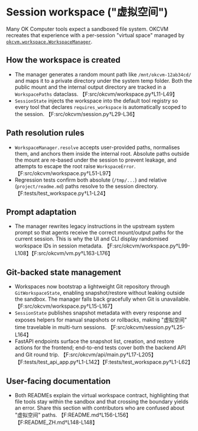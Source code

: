 # Session workspace ("虚拟空间")

Many OK Computer tools expect a sandboxed file system. OKCVM recreates that
experience with a per-session "virtual space" managed by
[`okcvm.workspace.WorkspaceManager`](../src/okcvm/workspace.py).

## How the workspace is created
- The manager generates a random mount path like `/mnt/okcvm-12ab34cd/` and maps
  it to a private directory under the system temp folder. Both the public mount
  and the internal output directory are tracked in a `WorkspacePaths` dataclass.
  【F:src/okcvm/workspace.py†L11-L49】
- `SessionState` injects the workspace into the default tool registry so every
  tool that declares `requires_workspace` is automatically scoped to the session.
  【F:src/okcvm/session.py†L29-L36】

## Path resolution rules
- `WorkspaceManager.resolve` accepts user-provided paths, normalises them, and
  anchors them inside the internal root. Absolute paths outside the mount are
  re-based under the session to prevent leakage, and attempts to escape the root
  raise `WorkspaceError`. 【F:src/okcvm/workspace.py†L51-L97】
- Regression tests confirm both absolute (`/tmp/...`) and relative
  (`project/readme.md`) paths resolve to the session directory. 【F:tests/test_workspace.py†L1-L24】

## Prompt adaptation
- The manager rewrites legacy instructions in the upstream system prompt so that
  agents receive the correct mount/output paths for the current session. This is
  why the UI and CLI display randomised workspace IDs in session metadata.
  【F:src/okcvm/workspace.py†L99-L108】【F:src/okcvm/vm.py†L163-L176】

## Git-backed state management
- Workspaces now bootstrap a lightweight Git repository through
  `GitWorkspaceState`, enabling snapshot/restore without leaking outside the
  sandbox. The manager falls back gracefully when Git is unavailable.
  【F:src/okcvm/workspace.py†L15-L167】
- `SessionState` publishes snapshot metadata with every response and exposes
  helpers for manual snapshots or rollbacks, making "虚拟空间" time travelable in
  multi-turn sessions. 【F:src/okcvm/session.py†L25-L164】
- FastAPI endpoints surface the snapshot list, creation, and restore actions for
  the frontend; end-to-end tests cover both the backend API and Git round trip.
  【F:src/okcvm/api/main.py†L17-L205】【F:tests/test_api_app.py†L1-L142】【F:tests/test_workspace.py†L1-L62】

## User-facing documentation
- Both READMEs explain the virtual workspace contract, highlighting that file
  tools stay within the sandbox and that crossing the boundary yields an error.
  Share this section with contributors who are confused about "虚拟空间" paths.
  【F:README.md†L156-L156】【F:README_ZH.md†L148-L148】
